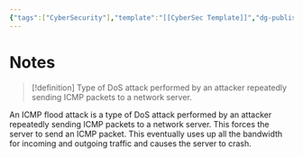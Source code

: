 ```yaml
---
{"tags":["CyberSecurity"],"template":"[[CyberSec Template]]","dg-publish":true,"permalink":"/600-coding/security/notes/cybersec-icmp-flood-attack/","dgPassFrontmatter":true}
---
```



# Notes
> [!definition] 
> Type of DoS attack performed by an attacker repeatedly sending ICMP packets to a network server.

An ICMP flood attack is a type of DoS attack performed by an attacker repeatedly sending ICMP packets to a network server. This forces the server to send an ICMP packet. This eventually uses up all the bandwidth for incoming and outgoing traffic and causes the server to crash. 